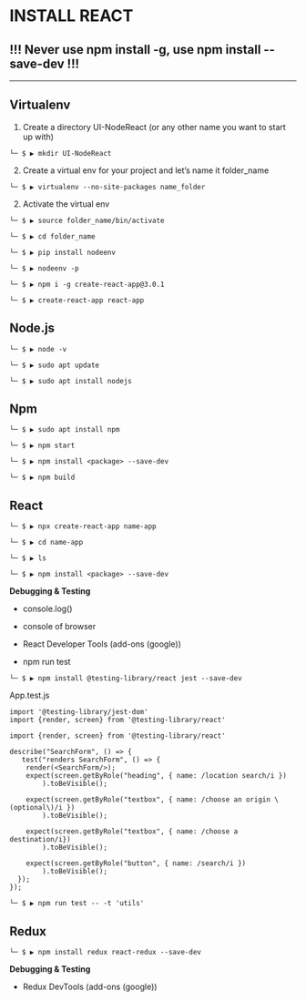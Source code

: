 
# INSTALL REACT


## !!! Never use npm install -g, use npm install --save-dev !!!

---

## Virtualenv

1. Create a directory UI-NodeReact (or any other name you want to start up with)

`└─ $ ▶ mkdir UI-NodeReact`

2. Create a virtual env for your project and let’s name it folder_name

`└─ $ ▶ virtualenv --no-site-packages name_folder`

2. Activate the virtual env

`└─ $ ▶ source folder_name/bin/activate`

`└─ $ ▶ cd folder_name`

`└─ $ ▶ pip install nodeenv`

`└─ $ ▶ nodeenv -p`

`└─ $ ▶ npm i -g create-react-app@3.0.1`

`└─ $ ▶ create-react-app react-app`


## Node.js

`└─ $ ▶ node -v`

`└─ $ ▶ sudo apt update`

`└─ $ ▶ sudo apt install nodejs`


## Npm

`└─ $ ▶ sudo apt install npm`

`└─ $ ▶ npm start`

`└─ $ ▶ npm install <package> --save-dev`

`└─ $ ▶ npm build`


## React

`└─ $ ▶ npx create-react-app name-app`

`└─ $ ▶ cd name-app`

`└─ $ ▶ ls`

`└─ $ ▶ npm install <package> --save-dev`


**Debugging & Testing**

- console.log()

- console of browser

- React Developer Tools (add-ons (google))

- npm run test


`└─ $ ▶ npm install @testing-library/react jest --save-dev`

App.test.js

```
import '@testing-library/jest-dom'
import {render, screen} from '@testing-library/react'
```

```
import {render, screen} from '@testing-library/react'

describe("SearchForm", () => {
   test("renders SearchForm", () => {
    render(<SearchForm/>);
    expect(screen.getByRole("heading", { name: /location search/i })
        ).toBeVisible();
        
    expect(screen.getByRole("textbox", { name: /choose an origin \(optional\)/i })
        ).toBeVisible();

    expect(screen.getByRole("textbox", { name: /choose a destination/i})
        ).toBeVisible();
        
    expect(screen.getByRole("button", { name: /search/i })
        ).toBeVisible();
  });
});
```

`└─ $ ▶ npm run test -- -t 'utils'`


## Redux

`└─ $ ▶ npm install redux react-redux --save-dev`


**Debugging & Testing**

- Redux DevTools (add-ons (google))

